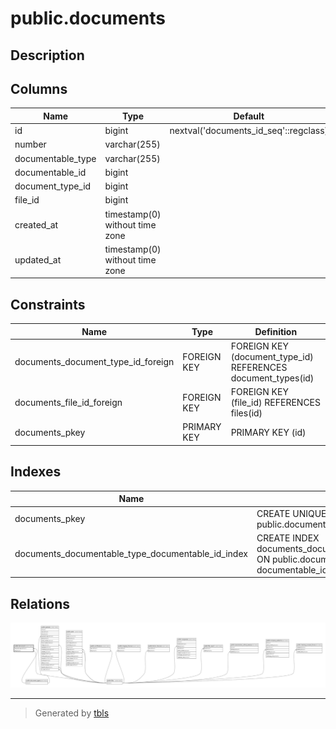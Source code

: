 # public.documents

## Description

## Columns

| Name              | Type                           | Default                               | Nullable | Parents                                           |
| ----------------- | ------------------------------ | ------------------------------------- | -------- | ------------------------------------------------- |
| id                | bigint                         | nextval('documents_id_seq'::regclass) | false    |                                                   |
| number            | varchar(255)                   |                                       | false    |                                                   |
| documentable_type | varchar(255)                   |                                       | false    |                                                   |
| documentable_id   | bigint                         |                                       | false    |                                                   |
| document_type_id  | bigint                         |                                       | false    | [public.document_types](public.document_types.md) |
| file_id           | bigint                         |                                       | true     | [public.files](public.files.md)                   |
| created_at        | timestamp(0) without time zone |                                       | true     |                                                   |
| updated_at        | timestamp(0) without time zone |                                       | true     |                                                   |

## Constraints

| Name                               | Type        | Definition                                                   |
| ---------------------------------- | ----------- | ------------------------------------------------------------ |
| documents_document_type_id_foreign | FOREIGN KEY | FOREIGN KEY (document_type_id) REFERENCES document_types(id) |
| documents_file_id_foreign          | FOREIGN KEY | FOREIGN KEY (file_id) REFERENCES files(id)                   |
| documents_pkey                     | PRIMARY KEY | PRIMARY KEY (id)                                             |

## Indexes

| Name                                              | Definition                                                                                                                          |
| ------------------------------------------------- | ----------------------------------------------------------------------------------------------------------------------------------- |
| documents_pkey                                    | CREATE UNIQUE INDEX documents_pkey ON public.documents USING btree (id)                                                             |
| documents_documentable_type_documentable_id_index | CREATE INDEX documents_documentable_type_documentable_id_index ON public.documents USING btree (documentable_type, documentable_id) |

## Relations

![er](public.documents.svg)

---

> Generated by [tbls](https://github.com/k1LoW/tbls)
